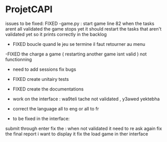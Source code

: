 # ProjetCAPI

issues to be fixed: 
FIXED -game.py : start game  line 82
when the tasks arent all validated the game stops yet it should restart the tasks that aren't validated yet so it prints correctly in the backlog 

- FIXED boucle quand le jeu se termine il faut retourner au menu

-FIXED  the charge a game ( restarting another game isnt valid ) not functionning 
- need to add sessions fix bugs 


- FIXED create unitairy tests 

-  FIXED create the documentations

- work on the interface : 
      wa9teli tache not validated , y3awed yektebha 

- correct the language all to eng or all to fr 

- to be fixed in the interface: 

submit through enter 
fix the : when not validated it need to re ask again 
fix the final report i want to display it 
fix the load game in ther interface

